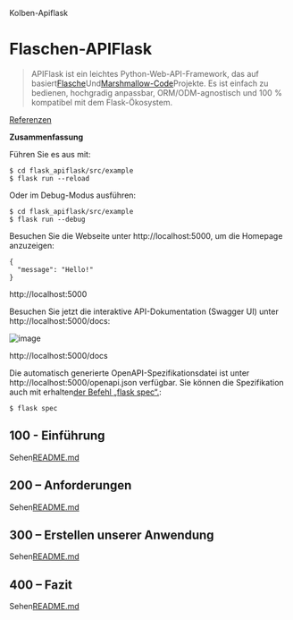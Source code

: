 Kolben-Apiflask

# Flaschen-APIFlask

> APIFlask ist ein leichtes Python-Web-API-Framework, das auf basiert[Flasche](https://github.com/pallets/flask)Und[Marshmallow-Code](https://github.com/marshmallow-code)Projekte. Es ist einfach zu bedienen, hochgradig anpassbar, ORM/ODM-agnostisch und 100 % kompatibel mit dem Flask-Ökosystem.

[Referenzen](./REFERENCES.md)

**Zusammenfassung**

Führen Sie es aus mit:

    $ cd flask_apiflask/src/example
    $ flask run --reload

Oder im Debug-Modus ausführen:

    $ cd flask_apiflask/src/example
    $ flask run --debug

Besuchen Sie die Webseite unter http&#x3A;//localhost:5000, um die Homepage anzuzeigen:

    {
      "message": "Hello!"
    }

http&#x3A;//localhost:5000

Besuchen Sie jetzt die interaktive API-Dokumentation (Swagger UI) unter http&#x3A;//localhost:5000/docs:

![image](https://github.com/user-attachments/assets/32bbb227-97fc-4f39-808b-a9f91f917979)

http&#x3A;//localhost:5000/docs

Die automatisch generierte OpenAPI-Spezifikationsdatei ist unter http&#x3A;//localhost:5000/openapi.json verfügbar. Sie können die Spezifikation auch mit erhalten[der Befehl „flask spec“.](https://apiflask.com/openapi/#the-flask-spec-command):

    $ flask spec

## 100 - Einführung

Sehen[README.md](./100/README.md)

## 200 – Anforderungen

Sehen[README.md](./200/README.md)

## 300 – Erstellen unserer Anwendung

Sehen[README.md](./300/README.md)

## 400 – Fazit

Sehen[README.md](./400/README.md)

